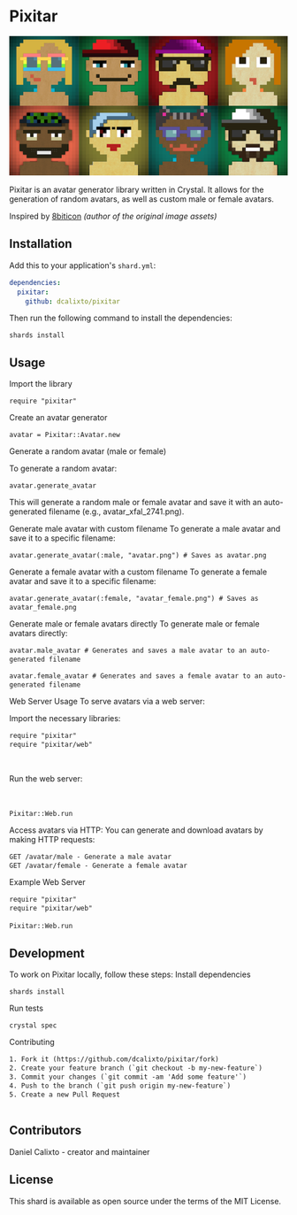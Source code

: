 # Pixitar

![Pixitar Avatar Example](./src/avatars.png)

Pixitar is an avatar generator library written in Crystal. It allows for the generation of random avatars, as well as custom male or female avatars.

Inspired by [8biticon](https://github.com/matveyco/8biticon) _(author of the original image assets)_

## Installation

Add this to your application's `shard.yml`:

```yaml
dependencies:
  pixitar:
    github: dcalixto/pixitar
```

Then run the following command to install the dependencies:

```crystal
shards install
```

## Usage

Import the library

```crystal
require "pixitar"
```

Create an avatar generator

```crystal
avatar = Pixitar::Avatar.new
```

Generate a random avatar (male or female)

To generate a random avatar:

```crystal
avatar.generate_avatar
```

This will generate a random male or female avatar and save it with an auto-generated filename (e.g., avatar_xfal_2741.png).

Generate male avatar with custom filename
To generate a male avatar and save it to a specific filename:

```crystal
avatar.generate_avatar(:male, "avatar.png") # Saves as avatar.png
```

Generate a female avatar with a custom filename
To generate a female avatar and save it to a specific filename:

```crystal
avatar.generate_avatar(:female, "avatar_female.png") # Saves as avatar_female.png

```

Generate male or female avatars directly
To generate male or female avatars directly:

```crystal
avatar.male_avatar # Generates and saves a male avatar to an auto-generated filename
```

```crystal
avatar.female_avatar # Generates and saves a female avatar to an auto-generated filename
```

Web Server Usage
To serve avatars via a web server:

Import the necessary libraries:

```crystal
require "pixitar"
require "pixitar/web"



```

Run the web server:

```crystal


Pixitar::Web.run

```

Access avatars via HTTP:
You can generate and download avatars by making HTTP requests:

```crystal
GET /avatar/male - Generate a male avatar
GET /avatar/female - Generate a female avatar

```

Example Web Server

```crystal
require "pixitar"
require "pixitar/web"

Pixitar::Web.run
```

## Development

To work on Pixitar locally, follow these steps:
Install dependencies

```crystal
shards install

```

Run tests

```crystal
crystal spec

```

Contributing

```crystal
1. Fork it (https://github.com/dcalixto/pixitar/fork)
2. Create your feature branch (`git checkout -b my-new-feature`)
3. Commit your changes (`git commit -am 'Add some feature'`)
4. Push to the branch (`git push origin my-new-feature`)
5. Create a new Pull Request


```

## Contributors

Daniel Calixto - creator and maintainer

## License

This shard is available as open source under the terms of the MIT License.
